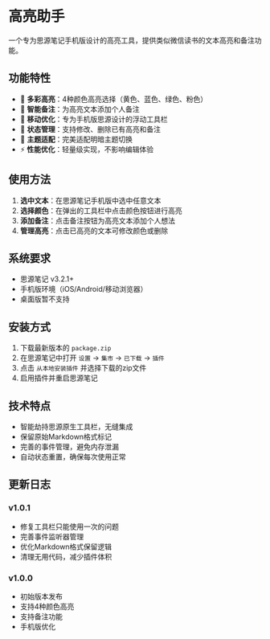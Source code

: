 # 高亮助手

一个专为思源笔记手机版设计的高亮工具，提供类似微信读书的文本高亮和备注功能。

## 功能特性

- 🎨 **多彩高亮**：4种颜色高亮选择（黄色、蓝色、绿色、粉色）
- 💭 **智能备注**：为高亮文本添加个人备注
- 📱 **移动优化**：专为手机版思源设计的浮动工具栏
- 🔄 **状态管理**：支持修改、删除已有高亮和备注
- 🌙 **主题适配**：完美适配明暗主题切换
- ⚡ **性能优化**：轻量级实现，不影响编辑体验

## 使用方法

1. **选中文本**：在思源笔记手机版中选中任意文本
2. **选择颜色**：在弹出的工具栏中点击颜色按钮进行高亮
3. **添加备注**：点击备注按钮为高亮文本添加个人想法
4. **管理高亮**：点击已高亮的文本可修改颜色或删除

## 系统要求

- 思源笔记 v3.2.1+
- 手机版环境（iOS/Android/移动浏览器）
- 桌面版暂不支持

## 安装方式

1. 下载最新版本的 `package.zip`
2. 在思源笔记中打开 `设置` → `集市` → `已下载` → `插件`
3. 点击 `从本地安装插件` 并选择下载的zip文件
4. 启用插件并重启思源笔记

## 技术特点

- 智能劫持思源原生工具栏，无缝集成
- 保留原始Markdown格式标记
- 完善的事件管理，避免内存泄漏
- 自动状态重置，确保每次使用正常

## 更新日志

### v1.0.1
- 修复工具栏只能使用一次的问题
- 完善事件监听器管理
- 优化Markdown格式保留逻辑
- 清理无用代码，减少插件体积

### v1.0.0
- 初始版本发布
- 支持4种颜色高亮
- 支持备注功能
- 手机版优化